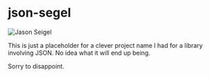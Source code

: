 json-segel
==========

![Jason Seigel](http://upload.wikimedia.org/wikipedia/commons/9/9e/Jason_Segel_at_world_of_color.jpg)

This is just a placeholder for a clever project name I had for a library involving JSON. No idea what it will end up being.

Sorry to disappoint.
